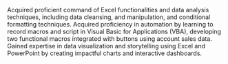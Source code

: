 Acquired proficient command of Excel functionalities and data analysis techniques, including data cleansing, and manipulation, and conditional formatting techniques.
Acquired proficiency in automation by learning to record macros and script in Visual Basic for Applications (VBA), developing two functional macros integrated with buttons using account sales data.
Gained expertise in data visualization and storytelling using Excel and PowerPoint by creating impactful charts and interactive dashboards.
